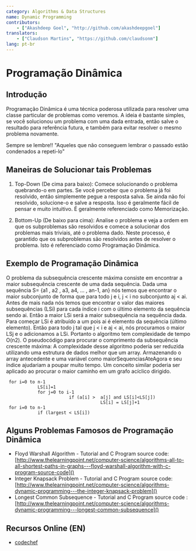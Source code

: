```yaml
---
category: Algorithms & Data Structures
name: Dynamic Programming
contributors:
    - ["Akashdeep Goel", "http://github.com/akashdeepgoel"]
translators:
    - ["Claudson Martins", "https://github.com/claudsonm"]
lang: pt-br
---
```


# Programação Dinâmica

## Introdução

Programação Dinâmica é uma técnica poderosa utilizada para resolver uma classe 
particular de problemas como veremos. A ideia é bastante simples, se você 
solucionou um problema com uma dada entrada, então salve o resultado para 
referência futura, e também para evitar resolver o mesmo problema novamente.

Sempre se lembre!!
"Aqueles que não conseguem lembrar o passado estão condenados a repeti-lo"

## Maneiras de Solucionar tais Problemas

1. Top-Down (De cima para baixo): Comece solucionando o problema quebrando-o em 
partes. Se você perceber que o problema já foi resolvido, então simplemente 
pegue a resposta salva. Se ainda não foi resolvido, solucione-o e salve a 
resposta. Isso é geralmente fácil de pensar e muito intuitivo. É geralmente 
referenciado como Memorização.

2. Bottom-Up (De baixo para cima): Analise o problema e veja a ordem em que os 
subproblemas são resolvidos e comece a solucionar dos problemas mais triviais, 
até o problema dado. Neste processo, é garantido que os subproblemas são 
resolvidos antes de resolver o problema. Isto é referenciado como Programação Dinâmica.

## Exemplo de Programação Dinâmica

O problema da subsequência crescente máxima consiste em encontrar a maior 
subsequência crescente de uma dada sequência. Dada uma sequência 
S= {a1 , a2 , a3, a4, ... , an-1, an} nós temos que encontrar o maior subconjunto 
de forma que para todo j e i,  j < i no subconjunto aj < ai. Antes de mais nada 
nós temos que encontrar o valor das maiores subsequências (LSi) para cada índice 
i com o último elemento da sequência sendo ai. Então a maior LSi será a maior 
subsequência na sequência dada. Para começar LSi é atribuído a um pois ai é 
elemento da sequência (último elemento). Então para todo j tal que j < i e aj < 
ai, nós procuramos o maior LSj e o adicionamos a LSi. Portanto o algoritmo tem 
complexidade de tempo O(n2). O pseudocódigo para procurar o comprimento da 
subsequência crescente máxima: A complexidade desse algoritmo poderia ser 
reduzida utilizando uma estrutura de dados melhor que um array. Armazenando o 
array antecedente e uma variável como maiorSequenciasAteAgora e seu índice 
ajudariam a poupar muito tempo.
Um conceito similar poderia ser aplicado ao procurar o maior caminho em um 
grafo acíclico dirigido.

```
 for i=0 to n-1
            LS[i]=1
            for j=0 to i-1
                        if (a[i] >  a[j] and LS[i]<LS[j])
                                    LS[i] = LS[j]+1
 for i=0 to n-1
            if (largest < LS[i])
```

## Alguns Problemas Famosos de Programação Dinâmica

- Floyd Warshall Algorithm - Tutorial and C Program source code: [http://www.thelearningpoint.net/computer-science/algorithms-all-to-all-shortest-paths-in-graphs---floyd-warshall-algorithm-with-c-program-source-code]()
- Integer Knapsack Problem - Tutorial and C Program source code: [http://www.thelearningpoint.net/computer-science/algorithms-dynamic-programming---the-integer-knapsack-problem]()
- Longest Common Subsequence - Tutorial and C Program source code : [http://www.thelearningpoint.net/computer-science/algorithms-dynamic-programming---longest-common-subsequence]()
 

## Recursos Online (EN)

* [codechef](https://www.codechef.com/wiki/tutorial-dynamic-programming)
